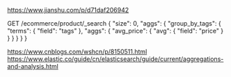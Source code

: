 https://www.jianshu.com/p/d71daf206942

GET /ecommerce/product/_search
{
   "size": 0,
   "aggs": {
     "group_by_tags": {
       "terms": {
         "field": "tags"
       },
       "aggs": {
         "avg_price": {
           "avg": {
             "field": "price"
           }
         }
       }
     }
   }
}

https://www.cnblogs.com/wshcn/p/8150511.html
https://www.elastic.co/guide/cn/elasticsearch/guide/current/aggregations-and-analysis.html
